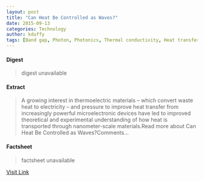 ```yaml
---
layout: post
title: "Can Heat Be Controlled as Waves?"
date: 2015-09-13
categories: Technology
author: kduffy
tags: [Band gap, Photon, Photonics, Thermal conductivity, Heat transfer, Thermoelectric materials, Phonon, Semiconductor, Chemical product engineering, Building engineering, Manufacturing, Applied and interdisciplinary physics, Chemistry, Materials, Materials science, Physics, Physical chemistry, Artificial objects, Nature, Physical sciences, Condensed matter physics]
---
```



#### Digest
>digest unavailable

#### Extract
>A growing interest in thermoelectric materials – which convert waste heat to electricity – and pressure to improve heat transfer from increasingly powerful microelectronic devices have led to improved theoretical and experimental understanding of how heat is transported through nanometer-scale materials.Read more about Can Heat Be Controlled as Waves?Comments...

#### Factsheet
>factsheet unavailable

[Visit Link](http://www.pddnet.com/news/2015/06/can-heat-be-controlled-waves-0)


